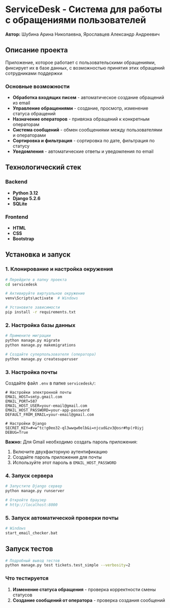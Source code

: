 # ServiceDesk - Система для работы с обращениями пользователей

**Автор:** Шубина Арина Николаевна, Ярославцев Александр Андреевич  

## Описание проекта

Приложение, которое работает с пользовательскими обращениями, фиксирует их в базе данных, с возможностью принятия этих обращений сотрудниками поддержки

### Основные возможности

- **Обработка входящих писем** - автоматическое создание обращений из email
- **Управление обращениями** - создание, просмотр, изменение статуса обращений
- **Назначение операторов** - привязка обращений к конкретным операторам
- **Система сообщений** - обмен сообщениями между пользователями и операторами
- **Сортировка и фильтрация** - сортировка по дате, фильтрация по статусу
- **Уведомления** - автоматические ответы и уведомления по email

## Технологический стек

### Backend
- **Python 3.12**
- **Django 5.2.6**
- **SQLite**

### Frontend
- **HTML**
- **CSS**
- **Bootstrap**


## Установка и запуск

### 1. Клонирование и настройка окружения

```bash
# Перейдите в папку проекта
cd servicedesk

# Активируйте виртуальное окружение
venv\Scripts\activate  # Windows

# Установите зависимости
pip install -r requirements.txt
```

### 2. Настройка базы данных

```bash
# Примените миграции
python manage.py migrate
python manage.py makemigrations

# Создайте суперпользователя (оператора)
python manage.py createsuperuser
```

### 3. Настройка почты

Создайте файл `.env` в папке `servicedesk/`:

```env
# Настройки электронной почты
EMAIL_HOST=smtp.gmail.com
EMAIL_PORT=587
EMAIL_HOST_USER=your-email@gmail.com
EMAIL_HOST_PASSWORD=your-app-password
DEFAULT_FROM_EMAIL=your-email@gmail.com

# Настройки Django
SECRET_KEY=#=w^tc!g0eo32-ql3wwqw0elb&i=njcud&zv3@osr#hp(r0iyj
DEBUG=True
```

**Важно:** Для Gmail необходимо создать пароль приложения:
1. Включите двухфакторную аутентификацию
2. Создайте пароль приложения для почты
3. Используйте этот пароль в `EMAIL_HOST_PASSWORD`

### 4. Запуск сервера

```bash
# Запустите Django сервер
python manage.py runserver

# Откройте браузер
# http://localhost:8000
```

### 5. Запуск автоматической проверки почты

```bash
# Windows
start_email_checker.bat

```

## Запуск тестов

```bash
# Подробный вывод тестов
python manage.py test tickets.test_simple --verbosity=2
```

### Что тестируется

1. **Изменение статуса обращения** - проверка корректности смены статусов
2. **Создание сообщений от оператора** - проверка создания сообщений
